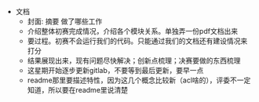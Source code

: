 
- 文档
    - 封面: 摘要 做了哪些工作
    - 介绍整体初赛完成情况，介绍各个模块关系。单独弄一份pdf文档出来
    - 要过程。初赛不会运行我们的代码。只能通过我们的文档还有建设情况来打分
    - 结果展现出来，现有问题尽快解决；创新点梳理；决赛要做的东西梳理
    - 这星期开始逐步更新gitlab，不要等到最后更新，要早一点
    - readme那里要描述特性，因为这几个概念比较新（acl啥的），评委不一定知道，所以要在readme里说清楚